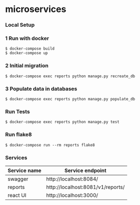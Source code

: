 # microservices
 
### Local Setup


### 1 Run with docker
    $ docker-compose build
    $ docker-compose up

### 2 Initial migration
    $ docker-compose exec reports python manage.py recreate_db


### 3 Populate data in databases
    $ docker-compose exec reports python manage.py populate_db


### Run Tests
    $ docker-compose exec reports python manage.py test


### Run flake8
    $ docker-compose run --rm reports flake8
   

### Services
Service name| Service endpoint|
-------|---|
swagger|http://localhost:8084/
reports|http://localhost:8081/v1/reports/
react UI|http://localhost:3000/
